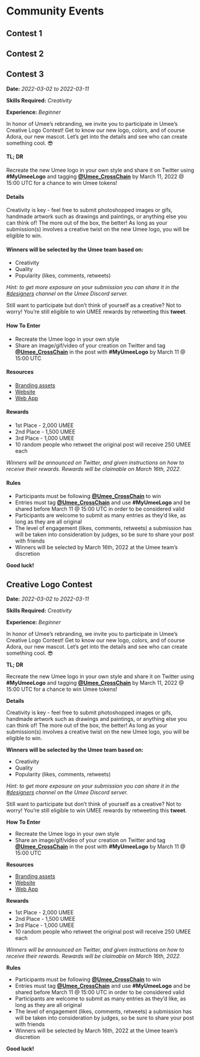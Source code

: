 # Community Events

## Contest 1

## Contest 2 

## Contest 3

**Date:** *2022-03-02 to 2022-03-11*

**Skills Required:** *Creativity*

**Experience:** *Beginner* 

In honor of Umee’s rebranding, we invite you to participate in Umee’s Creative Logo Contest! Get to know our new logo, colors, and of course Adora, our new mascot. Let’s get into the details and see who can create something cool. 😎

#### TL; DR

Recreate the new Umee logo in your own style and share it on Twitter using **#MyUmeeLogo** and tagging **[@Umee_CrossChain](https://twitter.com/Umee_CrossChain)** by March 11, 2022 @ 15:00 UTC for a chance to win Umee tokens!

#### Details

Creativity is key - feel free to submit photoshopped images or gifs, handmade artwork such as drawings and paintings, or anything else you can think of! The more out of the box, the better! As long as your submission(s) involves a creative twist on the new Umee logo, you will be eligible to win. 

#### Winners will be selected by the Umee team based on:
- Creativity
- Quality
- Popularity (likes, comments, retweets)

*Hint: to get more exposure on your submission you can share it in the [#designers](https://discord.gg/umee) channel on the Umee Discord server.*

Still want to participate but don’t think of yourself as a creative? Not to worry! You’re still eligible to win UMEE rewards by retweeting this **tweet**.

#### How To Enter
- Recreate the Umee logo in your own style
- Share an image/gif/video of your creation on Twitter and tag **[@Umee_CrossChain](https://twitter.com/Umee_CrossChain)** in the post with **#MyUmeeLogo** by March 11 @ 15:00 UTC

#### Resources
- [Branding assets](https://drive.google.com/drive/folders/1A9G2HM5RAka4FLGyVvRC4NeazpAYBh7Z?usp=sharing)
- [Website](https://umee.cc/)
- [Web App](https://app.umee.cc/#/) 

#### Rewards
- 1st Place - 2,000 UMEE
- 2nd Place - 1,500 UMEE
- 3rd Place - 1,000 UMEE
- 10 random people who retweet the original post will receive 250 UMEE each

*Winners will be announced on Twitter, and given instructions on how to receive their rewards. Rewards will be claimable on March 16th, 2022.*

#### Rules
- Participants must be following **[@Umee_CrossChain](https://twitter.com/Umee_CrossChain)** to win
- Entries must tag **[@Umee_CrossChain](https://twitter.com/Umee_CrossChain)** and use **#MyUmeeLogo** and be shared before March 11 @ 15:00 UTC in order to be considered valid
- Participants are welcome to submit as many entries as they’d like, as long as they are all original
- The level of engagement (likes, comments, retweets) a submission has will be taken into consideration by judges, so be sure to share your post with friends
- Winners will be selected by March 16th, 2022 at the Umee team’s discretion

**Good luck!**

## Creative Logo Contest

**Date:** *2022-03-02 to 2022-03-11*

**Skills Required:** *Creativity*

**Experience:** *Beginner* 

In honor of Umee’s rebranding, we invite you to participate in Umee’s Creative Logo Contest! Get to know our new logo, colors, and of course Adora, our new mascot. Let’s get into the details and see who can create something cool. 😎

**TL; DR**

Recreate the new Umee logo in your own style and share it on Twitter using **#MyUmeeLogo** and tagging **[@Umee_CrossChain](https://twitter.com/Umee_CrossChain)** by March 11, 2022 @ 15:00 UTC for a chance to win Umee tokens!

**Details**

Creativity is key - feel free to submit photoshopped images or gifs, handmade artwork such as drawings and paintings, or anything else you can think of! The more out of the box, the better! As long as your submission(s) involves a creative twist on the new Umee logo, you will be eligible to win. 

**Winners will be selected by the Umee team based on:**
- Creativity
- Quality
- Popularity (likes, comments, retweets)

*Hint: to get more exposure on your submission you can share it in the [#designers](https://discord.gg/umee) channel on the Umee Discord server.*

Still want to participate but don’t think of yourself as a creative? Not to worry! You’re still eligible to win UMEE rewards by retweeting this **tweet**.

**How To Enter**
- Recreate the Umee logo in your own style
- Share an image/gif/video of your creation on Twitter and tag **[@Umee_CrossChain](https://twitter.com/Umee_CrossChain)** in the post with **#MyUmeeLogo** by March 11 @ 15:00 UTC

**Resources**
- [Branding assets](https://drive.google.com/drive/folders/1A9G2HM5RAka4FLGyVvRC4NeazpAYBh7Z?usp=sharing)
- [Website](https://umee.cc/)
- [Web App](https://app.umee.cc/#/)

**Rewards**
- 1st Place - 2,000 UMEE
- 2nd Place - 1,500 UMEE
- 3rd Place - 1,000 UMEE
- 10 random people who retweet the original post will receive 250 UMEE each

*Winners will be announced on Twitter, and given instructions on how to receive their rewards. Rewards will be claimable on March 16th, 2022.*

**Rules**
- Participants must be following **[@Umee_CrossChain](https://twitter.com/Umee_CrossChain)** to win
- Entries must tag **[@Umee_CrossChain](https://twitter.com/Umee_CrossChain)** and use **#MyUmeeLogo** and be shared before March 11 @ 15:00 UTC in order to be considered valid
- Participants are welcome to submit as many entries as they’d like, as long as they are all original
- The level of engagement (likes, comments, retweets) a submission has will be taken into consideration by judges, so be sure to share your post with friends
- Winners will be selected by March 16th, 2022 at the Umee team’s discretion

**Good luck!**
